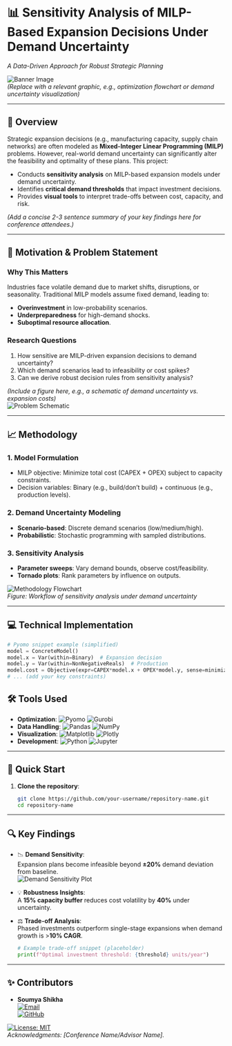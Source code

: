 # 📊 Sensitivity Analysis of MILP-Based Expansion Decisions Under Demand Uncertainty  
*A Data-Driven Approach for Robust Strategic Planning*  

![Banner Image](https://via.placeholder.com/1200x400?text=Sensitivity+Analysis+of+MILP+Expansion+Decisions)  
*(Replace with a relevant graphic, e.g., optimization flowchart or demand uncertainty visualization)*  

---

## 🌟 **Overview**  
Strategic expansion decisions (e.g., manufacturing capacity, supply chain networks) are often modeled as **Mixed-Integer Linear Programming (MILP)** problems. However, real-world demand uncertainty can significantly alter the feasibility and optimality of these plans. This project:  
- Conducts **sensitivity analysis** on MILP-based expansion models under demand uncertainty.  
- Identifies **critical demand thresholds** that impact investment decisions.  
- Provides **visual tools** to interpret trade-offs between cost, capacity, and risk.  

*(Add a concise 2-3 sentence summary of your key findings here for conference attendees.)*  

---

## 🎯 **Motivation & Problem Statement**  
### **Why This Matters**  
Industries face volatile demand due to market shifts, disruptions, or seasonality. Traditional MILP models assume fixed demand, leading to:  
- **Overinvestment** in low-probability scenarios.  
- **Underpreparedness** for high-demand shocks.  
- **Suboptimal resource allocation**.  

### **Research Questions**  
1. How sensitive are MILP-driven expansion decisions to demand uncertainty?  
2. Which demand scenarios lead to infeasibility or cost spikes?  
3. Can we derive robust decision rules from sensitivity analysis?  

*(Include a figure here, e.g., a schematic of demand uncertainty vs. expansion costs)*  
![Problem Schematic](https://via.placeholder.com/600x300?text=Demand+Uncertainty+Impact+on+MILP)  

---

## 📈 **Methodology**  
### **1. Model Formulation**  
- MILP objective: Minimize total cost (CAPEX + OPEX) subject to capacity constraints.  
- Decision variables: Binary (e.g., build/don’t build) + continuous (e.g., production levels).  

### **2. Demand Uncertainty Modeling**  
- **Scenario-based**: Discrete demand scenarios (low/medium/high).  
- **Probabilistic**: Stochastic programming with sampled distributions.  

### **3. Sensitivity Analysis**  
- **Parameter sweeps**: Vary demand bounds, observe cost/feasibility.  
- **Tornado plots**: Rank parameters by influence on outputs.  


![Methodology Flowchart](https://github.com/Soumyashikha1998/Johnson-Johnson/blob/main/assets/methodology.png?raw=true)  
*Figure: Workflow of sensitivity analysis under demand uncertainty*  

---

## 💻 **Technical Implementation**  
```python
# Pyomo snippet example (simplified)
model = ConcreteModel()
model.x = Var(within=Binary)  # Expansion decision
model.y = Var(within=NonNegativeReals)  # Production
model.cost = Objective(expr=CAPEX*model.x + OPEX*model.y, sense=minimize)
# ... (add your key constraints)
```
## 🛠️ **Tools Used**
- **Optimization**: 
  ![Pyomo](https://img.shields.io/badge/Pyomo-Open%20Source%20Optimization-orange)
  ![Gurobi](https://img.shields.io/badge/Gurobi-Solver%20(Optional)-yellow)
- **Data Handling**: 
  ![Pandas](https://img.shields.io/badge/Pandas-Data%20Analysis-blue)
  ![NumPy](https://img.shields.io/badge/NumPy-Numerical%20Computing-green)
- **Visualization**: 
  ![Matplotlib](https://img.shields.io/badge/Matplotlib-Plotting-red)
  ![Plotly](https://img.shields.io/badge/Plotly-Interactive%20Viz-purple)
- **Development**: 
  ![Python](https://img.shields.io/badge/Python-3.8%2B-blue)
  ![Jupyter](https://img.shields.io/badge/Jupyter-Notebooks-orange)

---

## 🚀 **Quick Start**
1. **Clone the repository**:
   ```bash
   git clone https://github.com/your-username/repository-name.git
   cd repository-name
   ```

---


## 🔍 **Key Findings**
- 📉 **Demand Sensitivity**:  
  Expansion plans become infeasible beyond **±20%** demand deviation from baseline.  
  ![Demand Sensitivity Plot](https://via.placeholder.com/400x200?text=Demand+vs+Cost+Plot)  

- 💡 **Robustness Insights**:  
  A **15% capacity buffer** reduces cost volatility by **40%** under uncertainty.  

- ⚖️ **Trade-off Analysis**:  
  Phased investments outperform single-stage expansions when demand growth is >**10% CAGR**.  
  ```python
  # Example trade-off snippet (placeholder)
  print(f"Optimal investment threshold: {threshold} units/year")


---


## ✨ **Contributors**
- **Soumya Shikha**  
  [![Email](https://img.shields.io/badge/Email-soumya@example.com-blue)](mailto:soumya@example.com)  
  [![GitHub](https://img.shields.io/badge/GitHub-soumyashikha-green)](https://github.com/soumyashikha)  

[![License: MIT](https://img.shields.io/badge/License-MIT-yellow)](LICENSE)  
*Acknowledgments: [Conference Name/Advisor Name].*
